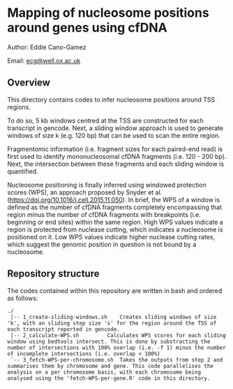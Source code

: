 # Mapping of nucleosome positions around genes using cfDNA

Author:		Eddie Cano-Gamez

Email:		ecg@well.ox.ac.uk


## Overview

This directory contains codes to infer nucleosome positions around TSS regions.

To do so, 5 kb windows centred at the TSS are constructed for each transcript in gencode. Next, a sliding window approach is used to generate windows of size k (e.g. 120 bp) that can be used to scan the entire region.

Fragmentomic information (i.e. fragment sizes for each paired-end read) is first used to identify mononucleosomal cfDNA fragments (i.e. 120 - 200 bp). Next, the intersection between these fragments and each sliding window is quantified.

Nucleosome positioning is finally inferred using windowed protection scores (WPS), an approach proposed by Snyder et al. (https://doi.org/10.1016/j.cell.2015.11.050). In brief, the WPS of a window is defined as the number of cfDNA fragments completely encompassing that region minus the number of cfDNA fragments with breakpoints (i.e. beginning or end sites) within the same region. High WPS values indicate a region is protected from nuclease cutting, which indicates a nucleosome is positioned on it. Low WPS values indicate higher nuclease cutting rates, which suggest the genomic position in question is not bound by a nucleosome.



## Repository structure

The codes contained within this repository are written in bash and ordered as follows:

```
./
 |-- 1_create-sliding-windows.sh	Creates sliding windows of size 'k', with an sliding step size 's' for the region around the TSS of each transcript reported in gencode.
 |-- 2_calculate-WPS.sh			Calculates WPS scores for each sliding window using bedtools intersect. This is done by substracting the number of intersections with 100% overlap (i.e. -f 1) minus the number of incomplete intersections (i.e. overlap < 100%)
 `-- 3_fetch-WPS-per-chromosome.sh	Takes the outputs from step 2 and summarises them by chromosome and gene. This code parallelises the analysis on a per chromosome basis, with each chromosome being analysed using the 'fetch-WPS-per-gene.R' code in this directory.
```

